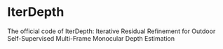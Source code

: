 # IterDepth
The official code of IterDepth: Iterative Residual Refinement for Outdoor Self-Supervised Multi-Frame Monocular Depth Estimation
